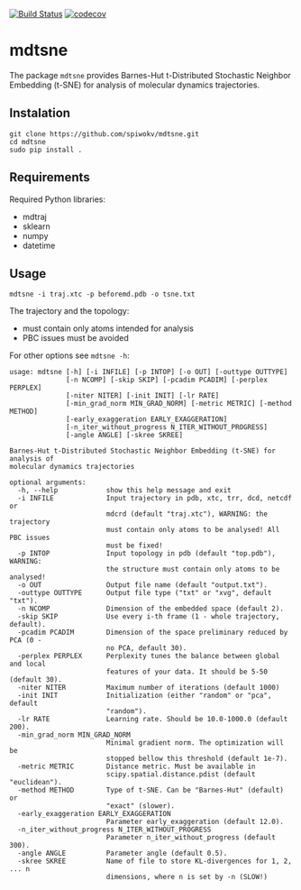 [![Build Status](https://travis-ci.org/spiwokv/mdtsne.svg?branch=master)](https://travis-ci.org/spiwokv/mdtsne)
[![codecov](https://codecov.io/gh/spiwokv/mdtsne/branch/master/graph/badge.svg)](https://codecov.io/gh/spiwokv/mdtsne/)


# mdtsne

The package `mdtsne` provides Barnes-Hut t-Distributed Stochastic Neighbor Embedding (t-SNE)
for analysis of molecular dynamics trajectories.

## Instalation
```
git clone https://github.com/spiwokv/mdtsne.git
cd mdtsne
sudo pip install .
```

## Requirements
Required Python libraries:
- mdtraj
- sklearn
- numpy
- datetime

## Usage
```
mdtsne -i traj.xtc -p beforemd.pdb -o tsne.txt
```
The trajectory and the topology:
 - must contain only atoms intended for analysis
 - PBC issues must be avoided

For other options see `mdtsne -h`:
```
usage: mdtsne [-h] [-i INFILE] [-p INTOP] [-o OUT] [-outtype OUTTYPE]
              [-n NCOMP] [-skip SKIP] [-pcadim PCADIM] [-perplex PERPLEX]
              [-niter NITER] [-init INIT] [-lr RATE]
              [-min_grad_norm MIN_GRAD_NORM] [-metric METRIC] [-method METHOD]
              [-early_exaggeration EARLY_EXAGGERATION]
              [-n_iter_without_progress N_ITER_WITHOUT_PROGRESS]
              [-angle ANGLE] [-skree SKREE]

Barnes-Hut t-Distributed Stochastic Neighbor Embedding (t-SNE) for analysis of
molecular dynamics trajectories

optional arguments:
  -h, --help            show this help message and exit
  -i INFILE             Input trajectory in pdb, xtc, trr, dcd, netcdf or
                        mdcrd (default "traj.xtc"), WARNING: the trajectory
                        must contain only atoms to be analysed! All PBC issues
                        must be fixed!
  -p INTOP              Input topology in pdb (default "top.pdb"), WARNING:
                        the structure must contain only atoms to be analysed!
  -o OUT                Output file name (default "output.txt").
  -outtype OUTTYPE      Output file type ("txt" or "xvg", default "txt").
  -n NCOMP              Dimension of the embedded space (default 2).
  -skip SKIP            Use every i-th frame (1 - whole trajectory, default).
  -pcadim PCADIM        Dimension of the space preliminary reduced by PCA (0 -
                        no PCA, default 30).
  -perplex PERPLEX      Perplexity tunes the balance between global and local
                        features of your data. It should be 5-50 (default 30).
  -niter NITER          Maximum number of iterations (default 1000)
  -init INIT            Initialization (either "random" or "pca", default
                        "random").
  -lr RATE              Learning rate. Should be 10.0-1000.0 (default 200).
  -min_grad_norm MIN_GRAD_NORM
                        Minimal gradient norm. The optimization will be
                        stopped bellow this threshold (default 1e-7).
  -metric METRIC        Distance metric. Must be available in
                        scipy.spatial.distance.pdist (default "euclidean").
  -method METHOD        Type of t-SNE. Can be "Barnes-Hut" (default) or
                        "exact" (slower).
  -early_exaggeration EARLY_EXAGGERATION
                        Parameter early_exaggeration (default 12.0).
  -n_iter_without_progress N_ITER_WITHOUT_PROGRESS
                        Parameter n_iter_without_progress (default 300).
  -angle ANGLE          Parameter angle (default 0.5).
  -skree SKREE          Name of file to store KL-divergences for 1, 2, ... n
                        dimensions, where n is set by -n (SLOW!)

```

